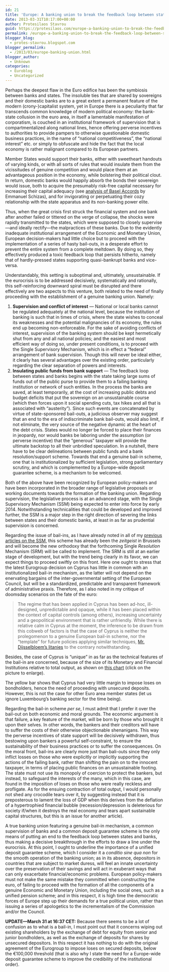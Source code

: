 ```yaml
---
id: 21
title: 'Europe: A banking union to break the feedback loop between states and banks'
date: 2013-03-31T10:17:00+00:00
author: Protesilaos Stavrou
guid: https://protesilaos.com/europe-a-banking-union-to-break-the-feedback-loop-between-states-and-banks/
permalink: /europe-a-banking-union-to-break-the-feedback-loop-between-states-and-banks/
blogger_blog:
  - protes-stavrou.blogspot.com
blogger_permalink:
  - /2013/03/europe-banking-union.html
blogger_author:
  - Unknown
categories:
  - Euroblog
  - Uncategorized
---
```

Perhaps the deepest flaw in the Euro edifice has been the symbiosis between banks and states. The insoluble ties that are shared by sovereigns and their domestic banks are to a great extent a permanent feature of the modern (crony-)capitalist system, yet in Europe there is a peculiarity that far transcends common knowledge of modern political economy: the bank-state collusion in the euro area, in itself a lamentable manifestation of corporatism, is couched in an institutional framework of supervision that is compartmentalized along national lines, hence offering perverse incentives to authorities to provide pampers to otherwise questionable domestic business practices, in the name of &#8220;national competitiveness&#8221;, the &#8220;national interest&#8221; etc. or simply to obfuscate and hide the fact that the local economy is rather malignant compared to its European partners.<a name="more"></a>

Member States would support their banks, either with sweetheart handouts of varying kinds, or with all sorts of rules that would insulate them from the vicissitudes of genuine competition and would place them at an advantageous position in the economy, while bolstering their political clout. In return, domestic banks would happily absorb the bonds their sovereign would issue, both to acquire the presumably risk-free capital necessary for increasing their capital adequacy (see <a href="http://lolgreece.blogspot.be/2011/12/lolgreece-christmas-carol.html" target="_blank">analysis of Basel Accords</a> by Emmanuel Schizas), and for invigorating or perpetuating their cozy relationship with the state apparatus and its non-banking power elite.

Thus, when the great crisis first struck the financial system and one bank after another failed or tittered on the verge of collapse, the shocks were rapidly transmitted to the states, which were supposed to closely supervise—and ideally rectify—the malpractices of these banks. Due to the evidently inadequate institutional arrangement of the Economic and Monetary Union, European decision-makers had little choice but to proceed with the implementation of a series of hasty bail-outs, in a desperate effort to prevent the entire system from a complete meltdown. By doing so, they effectively produced a toxic feedback loop that persists hitherto, namely that of hardly-pressed states supporting quasi-bankrupt banks and vice-versa.

Understandably, this setting is suboptimal and, ultimately, unsustainable. If the eurocrisis is to be addressed decisively, systematically and rationally, this self-reinforcing downward spiral must be disrupted and there effectively are two aspects to this venture, both related to the need of finally proceeding with the establishment of a genuine banking union. Namely:

  1. **Supervision and conflict of interest** — National or local banks cannot be regulated adequately at the national level, because the institution of banking is such that in times of crisis, where the state wishes to conceal its weaknesses and the potential malignancies of its economy, the rules end up becoming non-enforceable. For the sake of avoiding conflicts of interest, supervision of the banking system should be kept hermetically shut from any and all national policies; and the easiest and most efficient way of doing so, under present conditions, is to proceed with the Single Supervisory Mechanism, which is in effect a &#8220;federal&#8221; arrangement of bank supervision. Though this will never be ideal either, it clearly has several advantages over the existing order, particularly regarding the clear separation of powers and interests.
  2. **Insulating public funds from bank support** — The feedback loop between states and banks begins with the state taking large sums of funds out of the public purse to provide them to a failing banking institution or network of such entities. In the process the banks are saved, at least temporarily, at the cost of increasing public debts and budget deficits that put the sovereign on an unsustainable course (which then forces upon it social spending cuts, tax hikes and all that is associated with &#8220;austerity&#8221;). Since such events are concatenated by virtue of state-sponsored bail-outs, a judicious observer may suggest that an end to the era of indiscriminate bank bail-outs, would also limit, if not eliminate, the very source of the negative dynamic at the heart of the debt crisis. States would no longer be forced to place their finances in jeopardy, nor would banks be laboring under the assumption (or perverse incentive) that the &#8220;generous&#8221; taxpayer will provide the ultimate backstop to all their unbridled speculation. In a nutshell, there have to be clear delineations between public funds and a bank resolution/support scheme. Towards that end a genuine bail-in scheme, one that is institutionalized by sufficient legislation, strong parliamentary scrutiny, and which is complemented by a Europe-wide deposit guarantee scheme, is a mechanism to be welcomed.

Both of the above have been recognized by European policy-makers and have been incorporated in the broader range of legislative proposals or working documents towards the formation of the banking union. Regarding supervision, the legislative process is at an advanced stage, with the Single Supervisory Mechanism (SSM) being expected to enter into force by early 2014. Notwithstanding technicalities that could be developed and improved further, the SSM is a major step in the right direction of severing the links between states and their domestic banks, at least in as far as prudential supervision is concerned.

Regarding the issue of bail-ins, as I have already noted in all of my <a href="https://protesilaos.com/search/label/SSM" target="_blank">previous articles on the SSM</a>, this scheme has already been the _zeitgeist_ in Brussels and will become the new orthodoxy that the forthcoming Single _Resolution_ Mechanism (SRM) will be called to implement. The SRM is still at an earlier stage of development, but with the trend being clearly in its favor, we can expect things to proceed swiftly on this front. Here one ought to stress that the latest Eurogroup decision on Cyprus has little in common with an institutionalized bail-in mechanism, as the latter will not depend on the enervating bargains of the inter-governmental setting of the European Council, but will be a standardized, predictable and transparent framework of administrative praxis. Therefore, as I also noted in my critique of doomsday scenarios on the fate of the euro:

> The regime that has been applied in Cyprus has been ad-hoc, ill-designed, unpredictable and opaque, while it has been placed within the context of capital controls (among others), increasing uncertainty and a geopolitical environment that is rather unfriendly. While there is relative calm in Cyprus at the moment, the inference to be drawn from this cobweb of factors is that the case of Cyprus is neither the prolegomenon to a genuine European bail-in scheme, nor the &#8220;template&#8221; for future policies applying similar techniques, <a href="http://blogs.ft.com/brusselsblog/2013/03/the-ftreuters-dijsselbloem-interview-transcript/" target="_blank">Mr. Dijsselbloem&#8217;s litanies</a> to the contrary notwithstanding.

Besides, the case of Cyprus is &#8220;unique&#8221; in as far as the technical features of the bail-in are concerned, because of the size of its Monetary and Financial Institutions relative to total output, as shown on <a href="http://www.piie.com/blogs/realtime/?p=3517" rel="nofollow" target="_blank">this chart</a> (click on the picture to enlarge). 

<div class="separator" style="clear: both; text-align: center;">
</div>

The yellow bar shows that Cyprus had very little margin to impose loses on bondholders, hence the need of proceeding with unsecured deposits. However, this is not the case for other Euro area member states (let us ignore Luxembourg&#8217;s banking sector for the time being).

Regarding the bail-in scheme _per se_, I must admit that I prefer it over the bail-out on both economic and moral grounds. The economic argument is that failure, a key feature of the market, will be born by those who brought it upon their selves. In other words, the bankers and their creditors will have to suffer the costs of their otherwise objectionable shenanigans. This way the perverse incentives of state support will be decisively withdrawn, thus bestowing upon bankers a powerful self-constraint, to ensure the sustainability of their business practices or to suffer the consequences. On the moral front, bail-ins are clearly more just than bali-outs since they only inflict losses on those who were explicitly or implicitly supporting the actions of the failing bank, rather than shifting the pain on to the innocent taxpayer, in terms of placing public finances on an unsustainable footing. The state must not use its monopoly of coercion to protect the bankers, but instead, to safeguard the interests of the many, which in this case, are found in the imposition of loses on those who were really reckless and profligate. As for the ensuing contraction of total output, I would personally not shed any crocodile tears over it, by suggesting instead that it is preposterous to lament the loss of GDP when this derives from the deflation of a hypertrophied financial bubble (recession/depression is deleterious for society if/when it destroys the real economy and tears apart sustainable capital structures, but this is an issue for another article).

A true banking union featuring a genuine bail-in mechanism, a common supervision of banks and a common deposit guarantee scheme is the only means of putting an end to the feedback loop between states and banks, thus making a decisive breakthrough in the efforts to draw a line under the eurocrisis. At this point, I ought to underline the importance of a unified deposit guarantee scheme, which I consider it a _conditio sine qua non_ for the smooth operation of the banking union; as in its absence, depositors in countries that are subject to market duress, will feel an innate uncertainty over the preservation of their savings and will act in exuberant ways that can only exacerbate financial/economic problems. European policy-makers must not make the same mistake they committed when constructing the euro, of failing to proceed with the formation of all the components of a genuine Economic and Monetary Union, including the social ones, such as a unified pension scheme; and in this respect, it is high time the democratic forces of Europe step up their demands for a true political union, rather than issuing a series of apologetics to the incrementalism of the Commission and/or the Council.

**UPDATE—March 31 at 16:37 CET:** Because there seems to be a lot of confusion as to what is a bail-in, I must point out that it concerns wiping out existing shareholders by the exchange of debt for equity from senior and junior bondholders, as well as the exchange of deposits for shares by unsecured depositors. In this respect it has nothing to do with the original agreement of the Eurogroup to impose loses on secured deposits, below the €100,000 threshold (that is also why I state the need for a Europe-wide deposit guarantee scheme to improve the credibility of the institutional order).